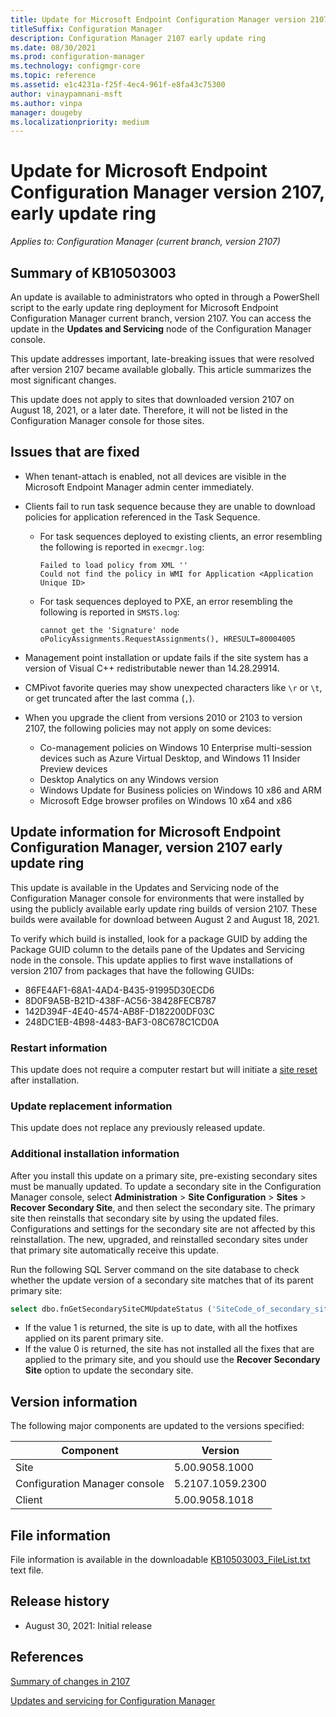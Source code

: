 ```yaml
---
title: Update for Microsoft Endpoint Configuration Manager version 2107, early update ring
titleSuffix: Configuration Manager
description: Configuration Manager 2107 early update ring
ms.date: 08/30/2021
ms.prod: configuration-manager
ms.technology: configmgr-core
ms.topic: reference
ms.assetid: e1c4231a-f25f-4ec4-961f-e8fa43c75300
author: vinaypamnani-msft
ms.author: vinpa
manager: dougeby
ms.localizationpriority: medium
---
```


# Update for Microsoft Endpoint Configuration Manager version 2107, early update ring

*Applies to: Configuration Manager (current branch, version 2107)*

## Summary of KB10503003

An update is available to administrators who opted in through a PowerShell script to the early update ring deployment for Microsoft Endpoint Configuration Manager current branch, version 2107. You can access the update in the **Updates and Servicing** node of the Configuration Manager console.

This update addresses important, late-breaking issues that were resolved after version 2107 became available globally. This article summarizes the most significant changes.

This update does not apply to sites that downloaded version 2107 on August 18, 2021, or a later date. Therefore, it will not be listed in the Configuration Manager console for those sites.

## Issues that are fixed

<!-- 10176285 -->
- When tenant-attach is enabled, not all devices are visible in the Microsoft Endpoint Manager admin center immediately.

<!-- 10506770 -->
- Clients fail to run task sequence because they are unable to download policies for application referenced in the Task Sequence.

  - For task sequences deployed to existing clients, an error resembling the following is reported in `execmgr.log`:
  
    ```text
    Failed to load policy from XML ''
    Could not find the policy in WMI for Application <Application Unique ID>
    ```

  - For task sequences deployed to PXE, an error resembling the following is reported in `SMSTS.log`:

    ```text
    cannot get the 'Signature' node
    oPolicyAssignments.RequestAssignments(), HRESULT=80004005
    ```

<!-- 10518360 -->
- Management point installation or update fails if the site system has a version of Visual C++ redistributable newer than 14.28.29914.

<!-- 10517223 -->
- CMPivot favorite queries may show unexpected characters like `\r` or `\t`, or get truncated after the last comma (`,`).

<!-- 10608021 -->
- When you upgrade the client from versions 2010 or 2103 to version 2107, the following policies may not apply on some devices:

  - Co-management policies on Windows 10 Enterprise multi-session devices such as Azure Virtual Desktop, and Windows 11 Insider Preview devices
  - Desktop Analytics on any Windows version
  - Windows Update for Business policies on Windows 10 x86 and ARM
  - Microsoft Edge browser profiles on Windows 10 x64 and x86

## Update information for Microsoft Endpoint Configuration Manager, version 2107 early update ring

This update is available in the Updates and Servicing node of the Configuration Manager console for environments that were installed by using the publicly available early update ring builds of version 2107. These builds were available for download between August 2 and August 18, 2021.

To verify which build is installed, look for a package GUID by adding the Package GUID column to the details pane of the Updates and Servicing node in the console. This update applies to first wave installations of version 2107 from packages that have the following GUIDs:

- 86FE4AF1-68A1-4AD4-B435-91995D30ECD6
- 8D0F9A5B-B21D-438F-AC56-38428FECB787
- 142D394F-4E40-4574-AB8F-D182200DF03C
- 248DC1EB-4B98-4483-BAF3-08C678C1CD0A

### Restart information

This update does not require a computer restart but will initiate a [site reset](../../core/servers/manage/modify-your-infrastructure.md#bkmk_reset) after installation.

### Update replacement information

This update does not replace any previously released update.

### Additional installation information

After you install this update on a primary site, pre-existing secondary sites must be manually updated. To update a secondary site in the Configuration Manager console, select **Administration** > **Site Configuration** > **Sites** >  **Recover Secondary Site**, and then select the secondary site. The primary site then reinstalls that secondary site by using the updated files. Configurations and settings for the secondary site are not affected by this reinstallation. The new, upgraded, and reinstalled secondary sites under that primary site automatically receive this update.

Run the following SQL Server command on the site database to check whether the update version of a secondary site matches that of its parent primary site:

```sql
select dbo.fnGetSecondarySiteCMUpdateStatus ('SiteCode_of_secondary_site')
```

- If the value 1 is returned, the site is up to date, with all the hotfixes applied on its parent primary site.
- If the value 0 is returned, the site has not installed all the fixes that are applied to the primary site, and you should use the **Recover Secondary Site** option to update the secondary site.

## Version information

The following major components are updated to the versions specified:

| Component                     | Version          |
|-------------------------------|------------------|
| Site                          | 5.00.9058.1000   |
| Configuration Manager console | 5.2107.1059.2300 |
| Client                        | 5.00.9058.1018   |

## File information

File information is available in the downloadable [KB10503003_FileList.txt](https://aka.ms/KB10503003_FileList) text file.

## Release history

- August 30, 2021: Initial release

## References

[Summary of changes in 2107](../../hotfix/2107/10096997.md)

[Updates and servicing for Configuration Manager](../../core/servers/manage/updates.md)
